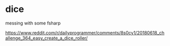 # dice
messing with some fsharp

https://www.reddit.com/r/dailyprogrammer/comments/8s0cy1/20180618_challenge_364_easy_create_a_dice_roller/
